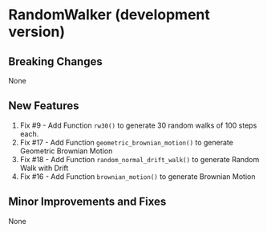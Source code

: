 # RandomWalker (development version)

## Breaking Changes
None

## New Features
1. Fix #9 - Add Function `rw30()` to generate 30 random walks of 100 steps each.
2. Fix #17 - Add Function `geometric_brownian_motion()` to generate Geometric Brownian Motion
3. Fix #18 - Add Function `random_normal_drift_walk()` to generate Random Walk with Drift
4. Fix #16 - Add Function `brownian_motion()` to generate Brownian Motion

## Minor Improvements and Fixes
None
